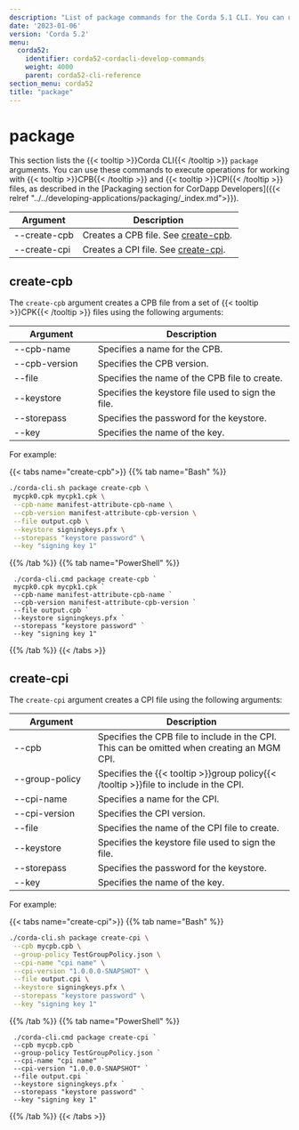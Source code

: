 ```yaml
---
description: "List of package commands for the Corda 5.1 CLI. You can use these commands to execute operations for working with CPB and CPI files. "  
date: '2023-01-06'
version: 'Corda 5.2'
menu:
  corda52:
    identifier: corda52-cordacli-develop-commands
    weight: 4000
    parent: corda52-cli-reference
section_menu: corda52
title: "package"
---
```

# package
This section lists the {{< tooltip >}}Corda CLI{{< /tooltip >}} `package` arguments. You can use these commands to execute operations for working with {{< tooltip >}}CPB{{< /tooltip >}} and {{< tooltip >}}CPI{{< /tooltip >}} files, as described in the [Packaging section for CorDapp Developers]({{< relref "../../developing-applications/packaging/_index.md">}}).

<style>
table th:first-of-type {
    width: 30%;
}
table th:nth-of-type(2) {
    width: 70%;
}
</style>

| Argument | Description                                        |
| --------------------------------------- | -------------------------------------------------- |
| \-\-create-cpb                          | Creates a CPB file. See [create-cpb](#create-cpb). |
| \-\-create-cpi                          | Creates a CPI file. See [create-cpi](#create-cpi). |

## create-cpb

The `create-cpb` argument creates a CPB file from a set of {{< tooltip >}}CPK{{< /tooltip >}} files using the following arguments:

<style>
table th:first-of-type {
    width: 30%;
}
table th:nth-of-type(2) {
    width: 70%;
}
</style>

| Argument | Description                                        |
| --------------------------------------- | -------------------------------------------------- |
| \-\-cpb-name                            | Specifies a name for the CPB.                      |
| \-\-cpb-version                         | Specifies the CPB version.                         |
| \-\-file                                | Specifies the name of the CPB file to create.      |
| \-\-keystore                            | Specifies the keystore file used to sign the file. |
| \-\-storepass                           | Specifies the password for the keystore.           |
| \-\-key                                 | Specifies the name of the key.                     |

For example:

   {{< tabs name="create-cpb">}}
   {{% tab name="Bash" %}}
   ```sh
   ./corda-cli.sh package create-cpb \
    mycpk0.cpk mycpk1.cpk \
    --cpb-name manifest-attribute-cpb-name \
    --cpb-version manifest-attribute-cpb-version \
    --file output.cpb \
    --keystore signingkeys.pfx \
    --storepass "keystore password" \
    --key "signing key 1"
   ```
   {{% /tab %}}
   {{% tab name="PowerShell" %}}
   ```shell
    ./corda-cli.cmd package create-cpb `
    mycpk0.cpk mycpk1.cpk `
    --cpb-name manifest-attribute-cpb-name `
    --cpb-version manifest-attribute-cpb-version `
    --file output.cpb `
    --keystore signingkeys.pfx `
    --storepass "keystore password" `
    --key "signing key 1"
   ```
   {{% /tab %}}
   {{< /tabs >}}

## create-cpi

The `create-cpi` argument creates a CPI file using the following arguments:

<style>
table th:first-of-type {
    width: 30%;
}
table th:nth-of-type(2) {
    width: 70%;
}
</style>

| Argument | Description                                                                                 |
| --------------------------------------- | ------------------------------------------------------------------------------------------- |
| \-\-cpb                                 | Specifies the CPB file to include in the CPI. This can be omitted when creating an MGM CPI.                                              |
| \-\-group-policy                        | Specifies the {{< tooltip >}}group policy{{< /tooltip >}}file to include in the CPI. |
| \-\-cpi-name                            | Specifies a name for the CPI.                                                               |
| \-\-cpi-version                         | Specifies the CPI version.                                                                  |
| \-\-file                                | Specifies the name of the CPI file to create.                                               |
| \-\-keystore                            | Specifies the keystore file used to sign the file.                                          |
| \-\-storepass                           | Specifies the password for the keystore.                                                    |
| \-\-key                                 | Specifies the name of the key.                                                              |

For example:

   {{< tabs name="create-cpi">}}
   {{% tab name="Bash" %}}
   ```sh
   ./corda-cli.sh package create-cpi \
    --cpb mycpb.cpb \
    --group-policy TestGroupPolicy.json \
    --cpi-name "cpi name" \
    --cpi-version "1.0.0.0-SNAPSHOT" \
    --file output.cpi \
    --keystore signingkeys.pfx \
    --storepass "keystore password" \
    --key "signing key 1"
   ```
   {{% /tab %}}
   {{% tab name="PowerShell" %}}
   ```shell
    ./corda-cli.cmd package create-cpi `
    --cpb mycpb.cpb `
    --group-policy TestGroupPolicy.json `
    --cpi-name "cpi name" `
    --cpi-version "1.0.0.0-SNAPSHOT" `
    --file output.cpi `
    --keystore signingkeys.pfx `
    --storepass "keystore password" `
    --key "signing key 1"
   ```
   {{% /tab %}}
   {{< /tabs >}}
